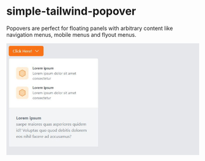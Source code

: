 # simple-tailwind-popover
Popovers are perfect for floating panels with arbitrary content like navigation menus, mobile menus and flyout menus.

![screenshot](https://github.com/M-Hosseini80/simple-tailwind-popover/blob/main/screenshot.JPG)

